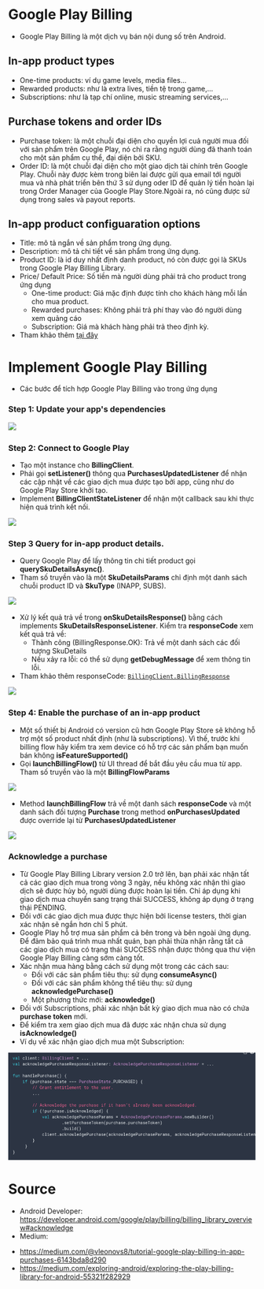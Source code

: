 # Google Play Billing
- Google Play Billing là một dịch vụ bán nội dung số trên Android.

## In-app product types
- One-time products: ví dụ game levels, media files...
- Rewarded products: như là extra lives, tiền tệ trong game,...
- Subscriptions: như là tạp chí online, music streaming services,...

## Purchase tokens and order IDs
- Purchase token: là một chuỗi đại diện cho quyền lợi cuả người mua đối với sản phẩm trên Google Play, nó chỉ ra rằng người dùng đã thanh toán cho một sản phẩm cụ thể, đại diện bởi SKU.
- Order ID: là một chuỗi đại diện cho một giao dịch tài chính trên Google Play. Chuỗi này được kèm trong biên lai được gửi qua email tới người mua và nhà phát triển bên thứ 3 sử dụng oder ID để quản lý tiền hoàn lại trong Order Manager của Google Play Store.Ngoài ra, nó cũng được sử dụng trong sales và payout reports.

## In-app product configuaration options
- Title: mô tả ngắn về sản phẩm trong ứng dụng.
- Description: mô tả chi tiết về sản phẩm trong ứng dụng.
- Product ID: là id duy nhất định danh product, nó còn được gọi là SKUs trong Google Play Billing Library.
- Price/ Default Price: Số tiền mà người dùng phải trả cho product trong ứng dụng
  + One-time product: Giá mặc định được tính cho khách hàng mỗi lần cho mua product.
  + Rewarded purchases: Không phải trả phí thay vào đó người dùng xem quảng cáo
  + Subscription: Giá mà khách hàng phải trả theo định kỳ.
 - Tham khảo thêm <a href="https://developer.android.com/google/play/billing/billing_overview#unique-one-time-product-configuration-options">tại đây</a>
 
# Implement Google Play Billing
 - Các bước để tích hợp Google Play Billing vào trong ứng dụng
### Step 1: Update your app's dependencies
 
<img src="dependencies.png"/>
 
### Step 2: Connect to Google Play
- Tạo một instance cho **BillingClient**.
- Phải gọi **setListener()** thông qua **PurchasesUpdatedListener** để nhận các cập nhật về các giao dịch mua được tạo bởi app, cũng như do Google Play Store khởi tạo.
- Implement **BillingClientStateListener** để nhận một callback sau khi thực hiện quá trình kết nối.

<img src="connect_to_GP.png"/>
 
### Step 3 Query for in-app product details.
- Query Google Play để lấy thông tin chi tiết product gọi **querySkuDetailsAsync()**.
- Tham số truyền vào là một **SkuDetailsParams** chỉ định một danh sách chuỗi product ID và **SkuType** (INAPP, SUBS).
 
 <img src="query_product_detail.png"/>
 
- Xử lý kết quả trả về trong **onSkuDetailsResponse()** bằng cách implements **SkuDetailsResponseListener**. Kiểm tra **responseCode** xem kết quả trả về:
    + Thành công (BillingResponse.OK): Trả về một danh sách các đối tượng SkuDetails
    + Nếu xảy ra lỗi: có thể sử dụng **getDebugMessage** để xem thông tin lỗi.
- Tham khảo thêm responseCode: <a href="/reference/com/android/billingclient/api/BillingClient.BillingResponse"><code translate="no" dir="ltr">BillingClient.BillingResponse</code></a>
    
<img src="handle_query-result.png"/>

### Step 4: Enable the purchase of an in-app product
- Một số thiết bị Android có version cũ hơn Google Play Store sẽ không hỗ trợ một số product nhất định (như là subscriptions). Vì thế, trước khi billing flow hãy kiểm tra xem device có hỗ trợ các sản phẩm bạn muốn bán không **isFeatureSupported()**
- Gọi **launchBillingFlow()** từ UI thread để bắt đầu yêu cầu mua từ app. Tham số truyền vào là một **BillingFlowParams**

<img src="enable_purchase.png"/>

- Method **launchBillingFlow** trả về một danh sách **responseCode** và một danh sách đối tượng **Purchase** trong method **onPurchasesUpdated** được override lại từ **PurchasesUpdatedListener**

<img src="billing_flow_response.png"/>

### Acknowledge a purchase
- Từ Google Play Billing Library version 2.0 trở lên, bạn phải xác nhận tất cả các giao dịch mua trong vòng 3 ngày, nếu không xác nhận thì giao dịch sẽ được hủy bỏ, người dùng được hoàn lại tiền. Chỉ áp dụng khi giao dịch mua chuyển sang trạng thái SUCCESS, không áp dụng ở trạng thái PENDING.
- Đối với các giao dịch mua được thực hiện bởi license testers, thời gian xác nhận sẽ ngắn hơn chỉ 5 phút.
- Google Play hỗ trợ mua sản phẩm cả bên trong và bên ngoài ứng dụng. Để đảm bảo quá trình mua nhất quán, bạn phải thừa nhận rằng tất cả các giao dịch mua có trạng thái SUCCESS nhận được thông qua thư viện Google Play Billing càng sớm càng tốt.
- Xác nhận mua hàng bằng cách sử dụng một trong các cách sau:
    + Đối với các sản phẩm tiêu thụ: sử dụng **consumeAsync()**
    + Đối với các sản phẩm không thể tiêu thụ: sử dụng **acknowledgePurchase()**
    + Một phương thức mới: **acknowledge()**
- Đối với Subscriptions, phải xác nhận bất kỳ giao dịch mua nào có chứa **purchase token** mới.
- Để kiểm tra xem giao dịch mua đã được xác nhận chưa sử dụng **isAcknowledge()**
- Ví dụ về xác nhận giao dịch mua một Subscription:

<img src="images/acknowledge_subscription.png"/>

# Source
 - Android Developer: https://developer.android.com/google/play/billing/billing_library_overview#acknowledge
 - Medium:
  + https://medium.com/@vleonovs8/tutorial-google-play-billing-in-app-purchases-6143bda8d290
  + https://medium.com/exploring-android/exploring-the-play-billing-library-for-android-55321f282929
